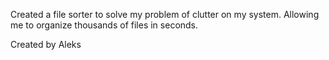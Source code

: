 Created a file sorter to solve my problem of clutter on my system.
Allowing me to organize thousands of files in seconds.

Created by Aleks
